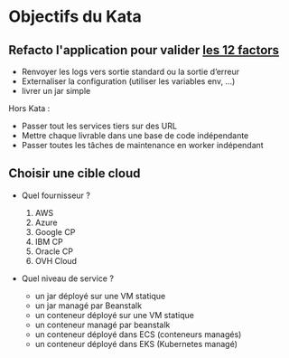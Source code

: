 # Objectifs du Kata

## Refacto l'application pour valider [les 12 factors](https://12factor.net/fr)

- Renvoyer les logs vers sortie standard ou la sortie d’erreur 
- Externaliser la configuration (utiliser les variables env, …) 
- livrer un jar simple

Hors Kata : 
- Passer tout les services tiers sur des URL 
- Mettre chaque livrable dans une base de code indépendante
- Passer toutes les tâches de maintenance en worker indépendant

## Choisir une cible cloud

- Quel fournisseur ?
    1. AWS
    1. Azure
    1. Google CP
    1. IBM CP
    1. Oracle CP
    1. OVH Cloud

- Quel niveau de service ?

    - un jar déployé sur une VM statique
    - un jar managé par Beanstalk
    - un conteneur déployé sur une VM statique
    - un conteneur managé par beanstalk
    - un conteneur déployé dans ECS (conteneurs managés)
    - un conteneur déployé dans EKS (Kubernetes managé)

